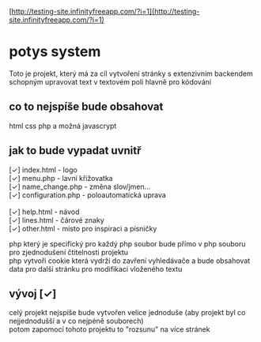 [http://testing-site.infinityfreeapp.com/?i=1](http://testing-site.infinityfreeapp.com/?i=1)
# potys system
Toto je projekt, který má za cíl vytvoření stránky s extenzivním backendem schopným upravovat text v textovém poli hlavně pro kódování                           <br>

## co to nejspíše bude obsahovat
html css php a možná javascrypt                                                                                                                                  <br>

## jak to bude vypadat uvnitř
  [✓] index.html - logo                                                                                                                                          <br>
  [✓] menu.php - lavní křižovatka                                                                                                                                <br>
  [✓] name_change.php - změna slov/jmen...                                                                                                                       <br>
  [✓] configuration.php - poloautomatická uprava                                                                                                                 <br>   
  [✓] help.html - návod                                                                                                                                          <br>
  [✓] lines.html - čárové znaky                                                                                                                                  <br> 
  [✓] other.html - misto pro inspiraci a písničky                                                                                                                <br>
  
php který je specifický pro každý php soubor bude přímo v php souboru pro zjednodušení čtitelnosti projektu                                                      <br>
php vytvoři cookie která vydrží do zavření vyhledávače a bude obsahovat data pro další stránku pro modifikaci vloženého textu                                    <br>

## vývoj [✓]
  celý projekt nejspíše bude vytvořen velice jednoduše (aby projekt byl co nejjednodušší a v co nejpéně souborech)                                               <br>
  potom zapomocí tohoto projektu to "rozsunu" na více stránek                                                                                                    <br>
